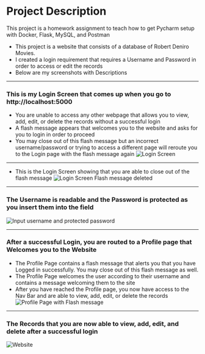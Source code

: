 # Project Description
This project is a homework assignment to teach how to get Pycharm setup with Docker, Flask, MySQL, and Postman

- This project is a website that consists of a database of Robert Deniro Movies.
- I created a login requirement that requires a Username and Password in order to access or edit the records
- Below are my screenshots with Descriptions

---

### This is my Login Screen that comes up when you go to http://localhost:5000 
- You are unable to access any other webpage that allows you to view, add, edit, or delete the records without a successful login
- A flash message appears that welcomes you to the website and asks for you to login in order to proceed
- You may close out of this flash message but an incorrect username/password or trying to access a different page will reroute you to the Login page with the flash message again
![Login Screen](https://user-images.githubusercontent.com/85648353/127890453-0af95d1f-34a5-411c-a0db-ea4f0167cb34.PNG)

---

- This is the Login Screen showing that you are able to close out of the flash message
![Login Screen Flash message deleted](https://user-images.githubusercontent.com/85648353/127890558-1024306c-62d5-4d65-ba10-af22d726de5f.PNG)

---

### The Username is readable and the Password is protected as you insert them into the field
![Input username and protected password](https://user-images.githubusercontent.com/85648353/127890690-9bd40695-540c-4cef-ad1a-6e640a441b11.PNG)

---

### After a successful Login, you are routed to a Profile page that Welcomes you to the Website 
- The Profile Page contains a flash message that alerts you that you have Logged in successfully. You may close out of this flash message as well.
- The Profile Page welcomes the user according to their username and contains a message welcoming them to the site
- After you have reached the Profile page, you now have access to the Nav Bar and are able to view, add, edit, or delete the records
![Profile Page with Flash message](https://user-images.githubusercontent.com/85648353/127891124-9f1617de-df20-44a9-9636-afd2af8f31ea.PNG)

---

### The Records that you are now able to view, add, edit, and delete after a successful login
![Website](https://user-images.githubusercontent.com/85648353/127891315-397deec9-0fc2-4b22-91ac-800419164592.PNG)

